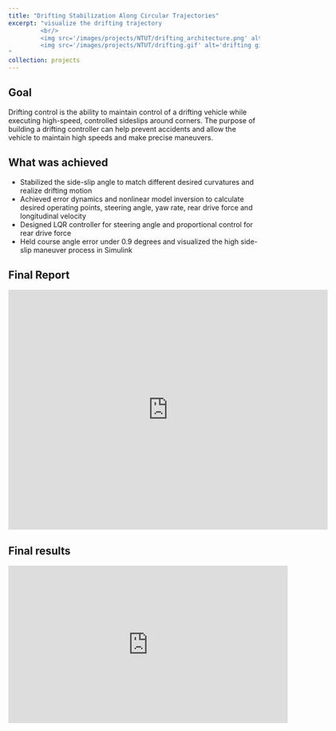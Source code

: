 ```yaml
---
title: "Drifting Stabilization Along Circular Trajectories"
excerpt: "visualize the drifting trajectory 
         <br/>
         <img src='/images/projects/NTUT/drifting_architecture.png' alt='drifting architecture'>
         <img src='/images/projects/NTUT/drifting.gif' alt='drifting gif'>
"
collection: projects
---
```


## Goal

Drifting control is the ability to maintain control of a drifting vehicle while executing high-speed, controlled sideslips around corners. The purpose of building a drifting controller can help prevent accidents and allow the vehicle to maintain high speeds and make precise maneuvers.

## What was achieved

* Stabilized the side-slip angle to match different desired curvatures and realize drifting motion
* Achieved error dynamics and nonlinear model inversion to calculate desired operating points, steering angle, yaw rate, rear drive force and longitudinal velocity
* Designed LQR controller for steering angle and proportional control for rear drive force
* Held course angle error under 0.9 degrees and visualized the high side-slip maneuver process in Simulink

## Final Report

<iframe src="https://drive.google.com/file/d/1bVhZXYxDoGGf3J8VWpzKh8qUZeTXuqPU/preview" width="640" height="480" frameborder="0"></iframe>

## Final results

<iframe width="560" height="315" src="https://www.youtube.com/embed/wwEMqDIFKgo" frameborder="0" allow="accelerometer; autoplay; clipboard-write; encrypted-media; gyroscope; picture-in-picture" allowfullscreen></iframe>
